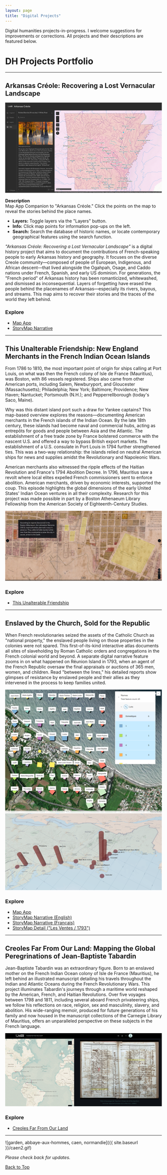 ```yaml
---
layout: page
title: "Digital Projects"
---
```


Digital humanities projects-in-progress. I welcome suggestions for improvements or corrections. All projects and their descriptions are featured below.


# DH Projects Portfolio

---

## Arkansas Créole: Recovering a Lost Vernacular Landscape

![Screenshot from "Arkansas Créole," with open pop-up highlighting a selected location. Accessed September 9, 2024.](image1.png)

**Description**  
Map App Companion to "Arkansas Créole." Click the points on the map to reveal the stories behind the place names.  
- **Layers:** Toggle layers via the "Layers" button.  
- **Info:** Click map points for information pop-ups on the left.  
- **Search:** Search the database of historic names, or locate contemporary geographical features using the search function.

*"Arkansas Créole: Recovering a Lost Vernacular Landscape"* is a digital history project that aims to document the contributions of French-speaking people to early Arkansas history and geography. It focuses on the diverse Creole community—composed of people of European, Indigenous, and African descent—that lived alongside the Ogahpah, Osage, and Caddo nations under French, Spanish, and early US dominion. For generations, the "French period" of Arkansas history has been romanticized, whitewashed, and dismissed as inconsequential. Layers of forgetting have erased the people behind the placenames of Arkansas—especially its rivers, bayous, and streams. This map aims to recover their stories and the traces of the world they left behind.

### Explore
- [Map App](https://gislabualr.maps.arcgis.com/apps/instant/sidebar/index.html?appid=274918c16c384b2eae7ead967f951336)  
- [StoryMap Narrative](https://storymaps.arcgis.com/stories/ab8d60a903104d4ba8e2f21e60602b5d)  

---

## This Unalterable Friendship: New England Merchants in the French Indian Ocean Islands

From 1786 to 1810, the most important point of origin for ships calling at Port Louis, on what was then the French colony of Isle de France (Mauritius), was Boston, with 86 vessels registered. Ships also came from other American ports, including Salem, Newburyport, and Gloucester (Massachusetts); Philadelphia; New York; Baltimore; Providence; New Haven; Nantucket; Portsmouth (N.H.); and Pepperrellborough (today's Saco, Maine).

Why was this distant island port such a draw for Yankee captains? This map-based overview explores the reasons—documenting American merchants in the French islands of the Indian Ocean. By the late 18th century, these islands had become naval and commercial hubs, acting as entrepôts for goods and people between Asia and the Atlantic. The establishment of a free trade zone by France bolstered commerce with the nascent U.S. and offered a way to bypass British export markets. The establishment of a U.S. consulate in Port Louis in 1794 further strengthened ties. This was a two-way relationship: the islands relied on neutral American ships for news and supplies amidst the Revolutionary and Napoleonic Wars.

American merchants also witnessed the ripple effects of the Haitian Revolution and France's 1794 Abolition Decree. In 1796, Mauritius saw a revolt where local elites expelled French commissioners sent to enforce abolition. American merchants, driven by economic interests, supported the coup. This episode highlights the global dimensions of the early United States' Indian Ocean ventures in all their complexity. Research for this project was made possible in part by a Boston Athenaeum Library Fellowship from the American Society of Eighteenth-Century Studies.

![Screenshots from "This Unalterable Friendship" with key locations from the pro-slavery coup of 1796 in Port-Louis (Mauritius) superimposed onto georeferenced historic maps. Accessed September 9, 2024.](image6.png)

### Explore
- [This Unalterable Friendship](https://storymaps.arcgis.com/stories/5a50f7f5c7824506a3256a0e8b496dcf)

---

## Enslaved by the Church, Sold for the Republic

When French revolutionaries seized the assets of the Catholic Church as "national property," the enslaved people living on those properties in the colonies were not spared. This first-of-its-kind interactive atlas documents all sites of slaveholding by Roman Catholic orders and congregations in the French colonial world and beyond. A separate digital narrative feature zooms in on what happened on Réunion Island in 1793, when an agent of the French Republic oversaw the final appraisals or auctions of 365 men, women, and children. Read "between the lines," his detailed reports show glimpses of resistance by enslaved people and their allies as they intervened in the process to keep families united.

![Screenshots from "Enslaved by the Church," with names and relationships of victims of 1793, Reunion Island.](image5.png)
![Screenshots from "Enslaved by the Church," with names and relationships of victims of 1793, Reunion Island.](image2.png)

### Explore
- [Map App](https://gislabualr.maps.arcgis.com/apps/instant/sidebar/index.html?appid=e89b39a7dadf4f6fb5184b7c694f02ac)  
- [StoryMap Narrative (English)](https://storymaps.arcgis.com/stories/68ea1822adba48acadb2848f40b29048)  
- [StoryMap Narrative (Français)](https://storymaps.arcgis.com/stories/08351cc5814c4d6e9d1672145575b422)  
- [StoryMap Detail ("Les Ventes / 1793")](https://arcg.is/1SKG4u0)

---

## Creoles Far From Our Land: Mapping the Global Peregrinations of Jean-Baptiste Tabardin

Jean-Baptiste Tabardin was an extraordinary figure. Born to an enslaved mother on the French Indian Ocean colony of Isle de France (Mauritius), he left behind an illustrated manuscript detailing his travels throughout the Indian and Atlantic Oceans during the French Revolutionary Wars. This project illuminates Tabardin's journeys through a maritime world reshaped by the American, French, and Haitian Revolutions. Over five voyages between 1798 and 1811, including several aboard French privateering ships, we follow his reflections on race, religion, sex and masculinity, slavery, and abolition. His wide-ranging memoir, produced for future generations of his family and now housed in the manuscript collections of the Carnegie Library of Mauritius, offers an unparalleled perspective on these subjects in the French language.

![Screenshot from "Creoles Far From Our Land," with archival photograph and map. Accessed September 9, 2024.](image4.png)

### Explore
- [Creoles Far From Our Land](https://storymaps.arcgis.com/stories/a4727bb429634c28a27c7b217e345419)

---

![garden, abbaye-aux-hommes, caen, normandie]({{ site.baseurl }}/caen2.gif)

*Please check back for updates.*

[Back to Top](#)
